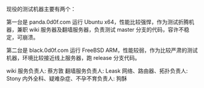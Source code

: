 现役的测试机器主要有两个：

第一台是 panda.0d0f.com 运行 Ubuntu x64，性能比较强悍，作为测试折腾机器，兼职 wiki 服务器及翻墙服务器，负责测试 master 分支的代码，容许不稳定，可崩溃。

第二台是 black.0d0f.com 运行 FreeBSD ARM，性能较弱，作为比较严肃的测试机器，环境比较接近线上服务器，跑 release 分支代码。

wiki 服务负责人: 蔡方敦
翻墙服务负责人: Leask
网络、路由器、拓扑负责人: Stony
内外全科、疑难杂症、不孕不育负责人: 狗酥
